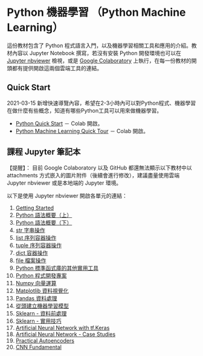 # Python 機器學習 （Python Machine Learning）

這份教材包含了 Python 程式語言入門，以及機器學習相關工具和應用的介紹。教材內容以 Jupyter Notebook 撰寫，若沒有安裝 Python 開發環境也可以在 [Jupyter nbviewer](https://nbviewer.jupyter.org/) 檢視，或是 [Google Colaboratory](https://colab.research.google.com/notebooks/welcome.ipynb?hl=en) 上執行，在每一份教材的開頭都有提供開啟這兩個雲端工具的連結。

## Quick Start

2021-03-15 新增快速導覽內容，希望在2-3小時內可以對Python程式、機器學習在做什麼有些概念，知道有哪些Python工具可以用來做機器學習。
+ [Python Quick Start](https://colab.research.google.com/github/twMr7/Python-Machine-Learning/blob/master/QuickStart/Python_Quick_Start.ipynb) － Colab 開啟。
+ [Python Machine Learning Quick Tour](https://colab.research.google.com/github/twMr7/Python-Machine-Learning/blob/master/QuickStart/Python_Machine_Learning_Quick_Tour.ipynb) － Colab 開啟。


## 課程 Jupyter 筆記本

【提醒】： 目前 Google Colaboratory 以及 GitHub 都還無法顯示以下教材中以 attachments 方式嵌入的圖片附件（後續會進行修改），建議盡量使用雲端 Jupyter nbviewer 或是本地端的 Jupyter 環境。

以下是使用 Jupyter nbviewer 開啟各單元的連結：
1. [Getting Started](https://nbviewer.jupyter.org/github/twMr7/Python-Machine-Learning/blob/master/01-Getting_Started.ipynb)
2. [Python 語法概要（上）](https://nbviewer.jupyter.org/github/twMr7/Python-Machine-Learning/blob/master/02-Syntax_Overview_1.ipynb)
3. [Python 語法概要（下）](https://nbviewer.jupyter.org/github/twMr7/Python-Machine-Learning/blob/master/03-Syntax_Overview_2.ipynb)
4. [str 字串操作](https://nbviewer.jupyter.org/github/twMr7/Python-Machine-Learning/blob/master/04-String_Operations.ipynb)
5. [list 序列容器操作](https://nbviewer.jupyter.org/github/twMr7/Python-Machine-Learning/blob/master/05-List_Operations.ipynb)
6. [tuple 序列容器操作](https://nbviewer.jupyter.org/github/twMr7/Python-Machine-Learning/blob/master/06-Tuple_Operations.ipynb)
7. [dict 容器操作](https://nbviewer.jupyter.org/github/twMr7/Python-Machine-Learning/blob/master/07-Dict_Operations.ipynb)
8. [file 檔案操作](https://nbviewer.jupyter.org/github/twMr7/Python-Machine-Learning/blob/master/08-File_Operations.ipynb)
9. [Python 標準函式庫的其他實用工具](https://nbviewer.jupyter.org/github/twMr7/Python-Machine-Learning/blob/master/09-Other_Utilities.ipynb)
10. [Python 程式開發專案](https://nbviewer.jupyter.org/github/twMr7/Python-Machine-Learning/blob/master/10-Coding_Project.ipynb)
11. [Numpy 向量運算](https://nbviewer.jupyter.org/github/twMr7/Python-Machine-Learning/blob/master/11-Numpy_Vectorized_Computation.ipynb)
12. [Matplotlib 資料視覺化](https://nbviewer.jupyter.org/github/twMr7/Python-Machine-Learning/blob/master/12-Matplotlib_Data_Visualization.ipynb)
13. [Pandas 資料處理](https://nbviewer.jupyter.org/github/twMr7/Python-Machine-Learning/blob/master/13-Pandas_Data_Processing.ipynb)
14. [從頭建立機器學習模型](https://nbviewer.jupyter.org/github/twMr7/Python-Machine-Learning/blob/master/14-Building_A_Machine_Learning_Model_from_Scratch.ipynb)
15. [Sklearn - 資料前處理](https://nbviewer.jupyter.org/github/twMr7/Python-Machine-Learning/blob/master/15-Sklearn_Data_Preprocessing.ipynb)
16. [Sklearn - 實用技巧](https://nbviewer.jupyter.org/github/twMr7/Python-Machine-Learning/blob/master/16-Sklearn_Best_Practice_Techniques.ipynb)
17. [Artificial Neural Network with tf.Keras](https://nbviewer.jupyter.org/github/twMr7/Python-Machine-Learning/blob/master/17-Artificial_Neural_Network_with_tf_Keras.ipynb)
18. [Artificial Neural Network - Case Studies](https://nbviewer.jupyter.org/github/twMr7/Python-Machine-Learning/blob/master/18-ANN_Case_Studies.ipynb)
19. [Practical Autoencoders](https://nbviewer.jupyter.org/github/twMr7/Python-Machine-Learning/blob/master/19-Practical_Autoencoders.ipynb)
20. [CNN Fundamental](https://nbviewer.jupyter.org/github/twMr7/Python-Machine-Learning/blob/master/20-CNN_Fundamental.ipynb)
